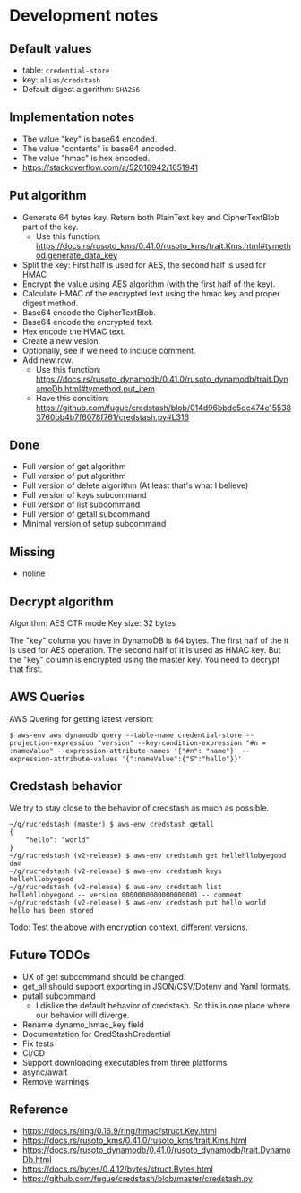 # Development notes

## Default values

* table: `credential-store`
* key: `alias/credstash`
* Default digest algorithm: `SHA256`

## Implementation notes

* The value "key" is base64 encoded.
* The value "contents" is base64 encoded.
* The value "hmac" is hex encoded.
* https://stackoverflow.com/a/52016942/1651941

## Put algorithm

* Generate 64 bytes key. Return both PlainText key and CipherTextBlob part of the key.
  - Use this function: https://docs.rs/rusoto_kms/0.41.0/rusoto_kms/trait.Kms.html#tymethod.generate_data_key
* Split the key: First half is used for AES, the second half is used for HMAC
* Encrypt the value using AES algorithm (with the first half of the key).
* Calculate HMAC of the encrypted text using the hmac key and proper digest method.
* Base64 encode the CipherTextBlob.
* Base64 encode the encrypted text.
* Hex encode the HMAC text.
* Create a new vesion.
* Optionally, see if we need to include comment.
* Add new row.
  - Use this function: https://docs.rs/rusoto_dynamodb/0.41.0/rusoto_dynamodb/trait.DynamoDb.html#tymethod.put_item
  - Have this condition: https://github.com/fugue/credstash/blob/014d96bbde5dc474e155383760bb4b7f6078f761/credstash.py#L316

## Done

* Full version of get algorithm
* Full version of put algorithm
* Full version of delete algorithm (At least that's what I believe)
* Full version of keys subcommand
* Full version of list subcommand
* Full version of getall subcommand
* Minimal version of setup subcommand

## Missing

* noline

## Decrypt algorithm

Algorithm: AES CTR mode
Key size: 32 bytes

The "key" column you have in DynamoDB is 64 bytes. The first half of
the it is used for AES operation. The second half of it is used as
HMAC key. But the "key" column is encrypted using the master key. You
need to decrypt that first.

## AWS Queries

AWS Quering for getting latest version:

``` shellsession
$ aws-env aws dynamodb query --table-name credential-store --projection-expression "version" --key-condition-expression "#n = :nameValue" --expression-attribute-names '{"#n": "name"}' --expression-attribute-values '{":nameValue":{"S":"hello"}}'
```

## Credstash behavior

We try to stay close to the behavior of credstash as much as possible.

``` shellsession
~/g/rucredstash (master) $ aws-env credstash getall
{
    "hello": "world"
}
~/g/rucredstash (v2-release) $ aws-env credstash get hellehllobyegood
dam
~/g/rucredstash (v2-release) $ aws-env credstash keys
hellehllobyegood
~/g/rucredstash (v2-release) $ aws-env credstash list
hellehllobyegood -- version 0000000000000000001 -- comment
~/g/rucredstash (v2-release) $ aws-env credstash put hello world
hello has been stored
```

Todo: Test the above with encryption context, different versions.

## Future TODOs

* UX of get subcommand should be changed.
* get_all should support exporting in JSON/CSV/Dotenv and Yaml formats.
* putall subcommand
  - I dislike the default behavior of credstash. So this is one place
    where our behavior will diverge.
* Rename dynamo_hmac_key field
* Documentation for CredStashCredential
* Fix tests
* CI/CD
* Support downloading executables from three platforms
* async/await
* Remove warnings

## Reference

* https://docs.rs/ring/0.16.9/ring/hmac/struct.Key.html
* https://docs.rs/rusoto_kms/0.41.0/rusoto_kms/trait.Kms.html
* https://docs.rs/rusoto_dynamodb/0.41.0/rusoto_dynamodb/trait.DynamoDb.html
* https://docs.rs/bytes/0.4.12/bytes/struct.Bytes.html
* https://github.com/fugue/credstash/blob/master/credstash.py
